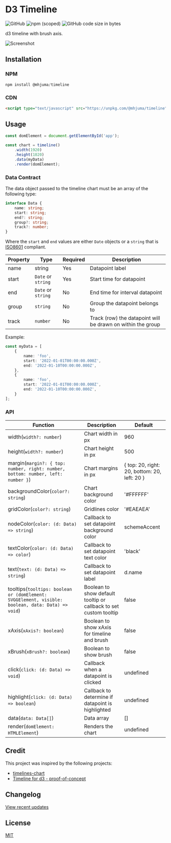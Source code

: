 # D3 Timeline

![GitHub](https://img.shields.io/github/license/mjuma/d3-timeline)
![npm (scoped)](https://img.shields.io/npm/v/@mhjuma/timeline)
![GitHub code size in bytes](https://img.shields.io/github/languages/code-size/mjuma/d3-timeline)
<!-- ![npm bundle size (scoped)](https://img.shields.io/bundlephobia/min/@mhjuma/timeline) -->
<!-- ![Libraries.io dependency status for GitHub repo](https://img.shields.io/librariesio/github/mjuma/d3-timeline) -->
<!-- ![npm](https://img.shields.io/npm/dw/@mhjuma/timeline) -->

d3 timeline with brush axis.

![Screenshot](https://i.imgur.com/EcQvg7R.png)

## Installation

### NPM

```javascript
npm install @mhjuma/timeline
```

### CDN

```html
<script type="text/javascript" src="https://unpkg.com/@mhjuma/timeline"></script>
```

## Usage

```ts
const domElement = document.getElementById('app');

const chart = timeline()
    .width(1920)
    .height(1020)
    .data(myData)
    .render(domElement);
```

### Data Contract

The data object passed to the timeline chart must be an array of the following type:

```ts
interface Data {
    name: string;
    start: string;
    end?: string;
    group?: string;
    track?: number;
}
```

Where the `start` and `end` values are either `Date` objects or a `string` that is [ISO8601](https://en.wikipedia.org/wiki/ISO_8601) compliant. 

| Property  | Type                  | Required  | Description                                                   |
|-----------|-----------------------|-----------|---------------------------------------------------------------|
| name      | string                | Yes       | Datapoint label                                               |
| start     | `Date` or `string`    | Yes       | Start time for datapoint                                      |
| end       | `Date` or `string`    | No        | End time for interval datapoint                               |
| group     | `string`              | No        | Group the datapoint belongs to                                |
| track     |`number`               | No        | Track (row) the datapoint will be drawn on within the group   |


Example:

```ts
const myData = [
    {
        name: 'foo',
        start: '2022-01-01T00:00:00.000Z',
        end: '2022-01-10T00:00:00.000Z',
    },
    {
        name: 'foo',
        start: '2022-01-01T00:00:00.000Z',
        end: '2022-01-10T00:00:00.000Z',
    }
];
```

### API

| Function                                                                                              | Description                                                                       | Default                                       |
|------------------------------------------------------------------------------------------------------ |---------------------------------------------------------------------------------- |---------------------------------------------- |
| width(`width?: number`)                                                                               | Chart width in px                                                                 | 960                                           |
| height(`width?: number`)                                                                              | Chart height in px                                                                | 500                                           |
| margin(`margin?: { top: number, right: number, bottom: number, left: number }`)                       | Chart margins in px                                                               | { top: 20, right: 20, bottom: 20, left: 20 }  |
| backgroundColor(`color?: string`)                                                                     | Chart background color                                                            | '#FFFFFF'                                     |
| gridColor(`color?: string`)                                                                           | Gridlines color                                                                   | '#EAEAEA'                                     |
| nodeColor(`color: (d: Data) => string`)                                                               | Callback to set datapoint background color                                        | schemeAccent                                  |
| textColor(`color: (d: Data) => color`)                                                                | Callback to set datapoint text color                                              | 'black'                                       |
| text(`text: (d: Data) => string`)                                                                     | Callback to set datapoint label                                                   | d.name                                        |
| tooltips(`tooltips: boolean or (domElement: SVGGElement, visible: boolean, data: Data) => void`)      | Boolean to show default tooltip or callback to set custom tooltip                 | false                                         |
| xAxis(`xAxis?: boolean`)                                                                              | Boolean to show xAxis for timeline and brush                                      | false                                         |
| xBrush(`xBrush?: boolean`)                                                                            | Boolean to show brush                                                             | false                                         |
| click(`click: (d: Data) => void`)                                                                     | Callback when a datapoint is clicked                                              | undefined                                     |
| highlight(`click: (d: Data) => boolean`)                                                              | Callback to determine if datapoint is highlighted                                 | undefined                                     |
| data(`data: Data[]`)                                                                                  | Data array                                                                        | []                                            |
| render(`domElement: HTMLElement`)                                                                     | Renders the chart                                                                 | undefined                                     |

## Credit

This project was inspired by the following projects:

- [timelines-chart](https://github.com/vasturiano/timelines-chart)
- [Timeline for d3 - proof-of-concept](http://bl.ocks.org/rengel-de/5603464)

## Changelog

[View recent updates](https://github.com/MJuma/d3-timeline/blob/master/CHANGELOG.md)

## License

[MIT](https://github.com/MJuma/d3-timeline/blob/master/LICENSE)